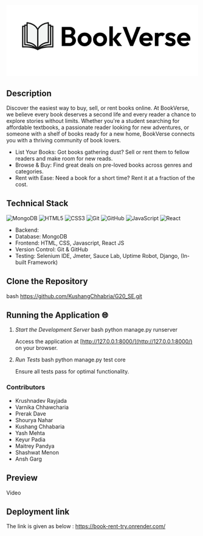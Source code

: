 <div align="center">
   
<img src="icon main jpg.jpg">

</div>

## Description 



Discover the easiest way to buy, sell, or rent books online. At BookVerse, we believe every book deserves a second life and every reader a chance to explore stories without limits. Whether you're a student searching for affordable textbooks, a passionate reader looking for new adventures, or someone with a shelf of books ready for a new home, BookVerse connects you with a thriving community of book lovers.

- List Your Books: Got books gathering dust? Sell or rent them to fellow readers and make room for new reads.
- Browse & Buy: Find great deals on pre-loved books across genres and categories.
- Rent with Ease: Need a book for a short time? Rent it at a fraction of the cost.

## Technical Stack 

![MongoDB](https://img.shields.io/badge/MongoDB-%2347A248.svg?&style=for-the-badge&logo=mongodb&logoColor=white)
![HTML5](https://img.shields.io/badge/html5-%23E34F26.svg?&style=for-the-badge&logo=html5&logoColor=white)
![CSS3](https://img.shields.io/badge/css3-%231572B6.svg?&style=for-the-badge&logo=css3&logoColor=white)
![Git](https://img.shields.io/badge/git-%23F05033.svg?&style=for-the-badge&logo=git&logoColor=white)
![GitHub](https://img.shields.io/badge/github-%23121011.svg?&style=for-the-badge&logo=github&logoColor=white)
![JavaScript](https://img.shields.io/badge/JavaScript-%23f7df1e.svg?&style=for-the-badge&logo=javascript&logoColor=black)
![React](https://img.shields.io/badge/React-%2361DAFB.svg?&style=for-the-badge&logo=react&logoColor=black)





- Backend: 
- Database: MongoDB
- Frontend: HTML, CSS, Javascript, React JS
- Version Control: Git & GitHub
- Testing: Selenium IDE, Jmeter, Sauce Lab, Uptime Robot, Django, (In-built Framework)

 ## Clone the Repository
   bash
https://github.com/KushangChhabria/G20_SE.git
   



## Running the Application 🌐

1. *Start the Development Server*
   bash
   python manage.py runserver
   
   Access the application at [http://127.0.0.1:8000/](http://127.0.0.1:8000/) on your browser.

2. *Run Tests*
   bash
   python manage.py test core
   
   Ensure all tests pass for optimal functionality.


### Contributors 
- Krushnadev Rayjada
- Varnika Chhawcharia
- Prerak Dave
- Shourya Nahar
- Kushang Chhabaria
- Yash Mehta
- Keyur Padia
- Maitrey Pandya
- Shashwat Menon
- Ansh Garg




## Preview 



Video




   
## Deployment link
The link is given as below :
https://book-rent-try.onrender.com/ 

